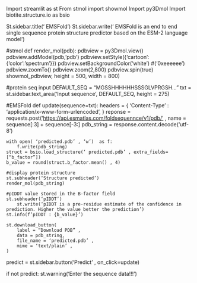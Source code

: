 Import streamlit as st
From stmol import showmol
Import py3Dmol
Import biotite.structure.io as bsio

St.sidebar.title(‘ EMSFold’)
St.sidebar.write(‘ EMSFold is an end to end single sequence protein structure predictor based on the ESM-2 language model’)

#stmol
def render_mol(pdb):
pdbview = py3Dmol.view()
       	pdbview.addModel(pdb,’pdb’)
 	pdbview.setStyle({‘cartoon’:{‘color’:’spectrum’}})
	pdbview.setBackgroundColor(‘white’) #(‘0xeeeeee’)
	pdbview.zoomTo()
	pdbview.zoom(2,800)
	pdbview.spin(true)
	showmol_pdbview, height = 500, width = 800)

#protein seq input
DEFAULT_SEQ = “MGSSHHHHHHSSSGLVPRGSH…”
txt = st.sidebar.text_area(‘Input sequence’, DEFAULT_SEQ, height = 275)

#EMSFold
def update(sequence=txt):
	headers = {
		‘Content-Type’ : ‘application/x-www-form-urlencoded’,
	}
	reponse = requests.post(‘https://api.esmatlas.com/foldsequennce/v1/pdb/’ , 
	name = sequence[:3] + sequence[-3:]
	pdb_string = response.content.decode(‘utf-8’)

	with open( ‘predicted.pdb’ , ‘w’)  as f:
		f.write(pdb_string)
	struct = bsio.load_structure(‘ predicted.pdb’ , extra_fields=[“b_factor”])
	b_value = round(struct.b_factor.mean() , 4)

	#display protein structure
	st.subheader(‘Structure predicted’)
	render_mol(pdb_string)
	
	#pIDDT value stored in the B-factor field
	st.subheader(‘pIDDT’)
      	st.write(‘pIDDT is a pre-residue estimate of the confidence in prediction. Higher the value better the prediction’)
	st.info(f’pIDDT : {b_value}’)

	st.download_button(
		label = “Download PDB” ,
		data = pdb_string,
		file_name = ‘predicted.pdb’ ,
		mime = ‘text/plain’ ,
	)
predict = st.sidebar.button(‘Predict’ , on_click=update)

if not predict:
	st.warning(‘Enter the sequence data!!!’)
